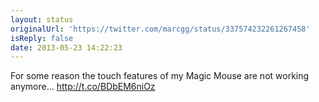 ```yaml
---
layout: status
originalUrl: 'https://twitter.com/marcgg/status/337574232261267458'
isReply: false
date: 2013-05-23 14:22:23
---
```


For some reason the touch features of my Magic Mouse are not working anymore... http://t.co/BDbEM6niOz
